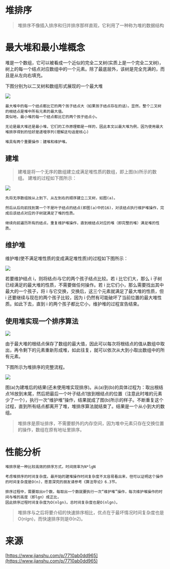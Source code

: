 # 堆排序

>堆排序不像插入排序和归并排序那样直观，它利用了一种称为堆的数据结构

# 最大堆和最小堆概念

堆是一个数组，它可以被看成一个近似的完全二叉树(实质上是一个完全二叉树)，树上的每一个结点对应数组中的一个元素。除了最底层外，该树是完全充满的，而且是从左向右填充。

下图分别为以二叉树和数组形式展现的一个最大堆

![](最大堆.png)

    最大堆中的每一个结点都比它的两个孩子结点大（如果孩子结点存在的话）。显然，整个二叉树的根结点是堆中所有元素的最大值。
    类似地，最小堆的每一个结点都比它的两个孩子结点小。
    
    无论是最大堆还是最小堆，它们的工作原理都是一样的，因此本文以最大堆为例，因为使用最大堆排序得到的恰好是递增序列(理解这句话是核心)

    堆具有两个重要操作：建堆和维护堆。

## 建堆

>建堆是将一个无序的数组建立成满足堆性质的数组，即上图(b)所示的数组。
建堆的过程如下图所示：

![](建堆的过程-将一个无序的数组建立成满足堆性质的数组.png)

    先将无序数组按从上到下、从左到右的顺序建立二叉树，如图(a)。
    
    然后从后向前找到第一个不是叶子结点的结点(即图(a)中的16)，对该结点执行维护堆操作，完成后该结点对应的子树就满足了堆的性质。
    
    继续向前遍历所有的结点，重复维护堆操作，直到根结点对应的堆（即完整的堆）满足堆的性质。

## 维护堆

维护堆(使不满足堆性质的变成满足堆性质)的过程如下图所示：

![](维护堆的过程.jpg)

若要维护结点 i，则将结点i与它的两个孩子结点比较。若 i 比它们大，那么 i 子树已经满足的最大堆的性质，不需要做任何操作。若 i 比它们小，那么需要找出其中最大的一个孩子，将 i 与它交换，交换后，这三个元素就满足了最大堆的性质，但 i 还要继续与现在的两个孩子比较，因为 i 仍然有可能破坏了当前位置的最大堆性质。如此下去，直到 i 的两个孩子都比它小，维护堆的过程宣告结束。

## 使用堆实现一个排序算法

![](堆排序总体思路.jpg)

由于最大堆的根结点保存了数组的最大值，因此可以每次将根结点的值从数组中取出，再令剩下的元素重新形成堆，如此往复，就可以依次从大到小取出数组中的所有元素。

下图所示为堆排序的完整流程。

![](堆排序的过程.jpg)

图(a)为建堆后的结果(还未使用堆实现排序)。从(a)到(b)的具体过程为：取出根结点16放到末尾，然后把最后一个叶子结点1放到根结点的位置（注意此时堆的元素少了一个），执行一次“维护堆”操作，结果就成了图(b)所示的样子。不断重复这个过程，直到所有结点都离开了堆，堆排序算法就结束了。结果是一个从小到大的数组。

>堆排序是原址排序，不需要额外的内存空间，因为堆中元素只存在交换位置的操作，数组在原有地址里排序。

# 性能分析

    堆排序是一种比较高效的排序方式，时间效率为N*lgN

    考虑堆排序的时间复杂度。最开始的建堆操作时间复杂度不太容易看出来，但可以证明这个操作的时间复杂度是O(n)，愿意深究的朋友请参考《算法导论》6.3节。
    
    排序过程中，需要取出n个数，每取出一个数就要执行一次“维护堆”操作，每次维护堆操作的时间与堆的高度（即lgn）成正比，
    因此排序过程时间复杂度为O(nlgn)。总时间复杂度也是O(nlgn)。

>堆排序与之后将要介绍的快速排序相比，优点在于最坏情况时间复杂度也是O(nlgn)，而快速排序则是Θ(n2)。

# 来源

[https://www.jianshu.com/p/7710ab0dd965](https://www.jianshu.com/p/7710ab0dd965)
